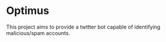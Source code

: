 # Optimus

This project aims to provide a twttter bot capable of identifying malicious/spam accounts.
